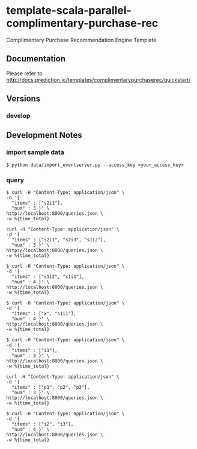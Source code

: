 # template-scala-parallel-complimentary-purchase-rec
Complimentary Purchase Recommendation Engine Template

## Documentation

Please refer to http://docs.prediction.io/templates/complimentarypurchaserec/quickstart/

## Versions

### develop


## Development Notes

### import sample data

```
$ python data/import_eventserver.py --access_key <your_access_key>
```

### query

```
$ curl -H "Content-Type: application/json" \
-d '{
  "items" : ["s2i1"],
  "num" : 3 }' \
http://localhost:8000/queries.json \
-w %{time_total}
```


```
curl -H "Content-Type: application/json" \
-d '{
  "items" : ["s2i1", "s2i3", "s1i2"],
  "num" : 3 }' \
http://localhost:8000/queries.json \
-w %{time_total}
```

```
$ curl -H "Content-Type: application/json" \
-d '{
  "items" : ["s1i2", "s1i1"],
  "num" : 4 }' \
http://localhost:8000/queries.json \
-w %{time_total}
```


```
$ curl -H "Content-Type: application/json" \
-d '{
  "items" : ["x", "s1i1"],
  "num" : 4 }' \
http://localhost:8000/queries.json \
-w %{time_total}
```

```
$ curl -H "Content-Type: application/json" \
-d '{
  "items" : ["i1"],
  "num" : 3 }' \
http://localhost:8000/queries.json \
-w %{time_total}
```

```
curl -H "Content-Type: application/json" \
-d '{
  "items" : ["p1", "p2", "p3"],
  "num" : 3 }' \
http://localhost:8000/queries.json \
-w %{time_total}
```

```
$ curl -H "Content-Type: application/json" \
-d '{
  "items" : ["i2", "i3"],
  "num" : 4 }' \
http://localhost:8000/queries.json \
-w %{time_total}
```
